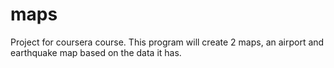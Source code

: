 # maps
Project for coursera course. This program will create 2 maps, an airport and earthquake map based on the data it has.
